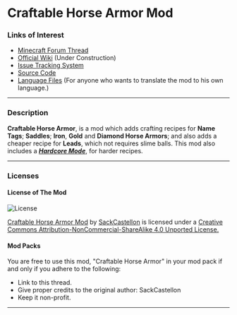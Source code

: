 Craftable Horse Armor Mod
=========================

### Links of Interest ###

- [Minecraft Forum Thread](http://www.minecraftforum.net/topic/1876523-)
- [Official Wiki](https://github.com/SackCastellon/CraftableHorseArmor/wiki) (Under Construction)
- [Issue Tracking System](https://github.com/SackCastellon/CraftableHorseArmor/issues)
- [Source Code](https://github.com/SackCastellon/CraftableHorseArmor/tree/master/src)
- [Language Files](https://github.com/SackCastellon/CraftableHorseArmor/tree/master/src/main/resources/assets/craftablehorsearmor/lang) (For anyone who wants to translate the mod to his own language.)

* * *

### Description ###

**Craftable Horse Armor**, is a mod which adds crafting recipes for **Name Tags**; **Saddles**; **Iron**, **Gold** and **Diamond Horse Armors**; and also adds a cheaper recipe for **Leads**, which not requires slime balls.
This mod also includes a [**_Hardcore Mode_**](https://github.com/SackCastellon/CraftableHorseArmor/wiki/Crafting-Recipes#hardcore-mode), for harder recipes.

* * *

### Licenses ###

#### License of The Mod ####

![License](http://i.creativecommons.org/l/by-nc-sa/4.0/80x15.png)

[Craftable Horse Armor Mod](http://www.minecraftforum.net/topic/1876523-) by [SackCastellon](http://www.minecraftforum.net/user/1775848-sackcastellon/) is licensed under a [Creative Commons Attribution-NonCommercial-ShareAlike 4.0 Unported License.](http://creativecommons.org/licenses/by-nc-sa/4.0/)

#### Mod Packs ####

You are free to use this mod, "Craftable Horse Armor" in your mod pack if and only if you adhere to the following:

* Link to this thread.
* Give proper credits to the original author: SackCastellon
* Keep it non-profit.

* * *
